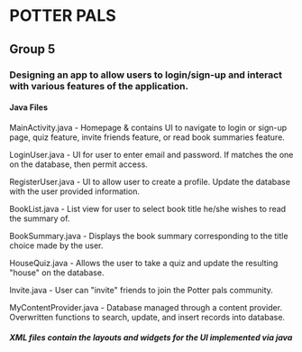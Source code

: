 # POTTER PALS

## Group 5

### Designing an app to allow users to login/sign-up and interact with various features of the application.
#### Java Files

MainActivity.java - Homepage & contains UI to navigate to login or sign-up page, quiz feature, invite friends feature, or read book 
summaries feature. 

LoginUser.java - UI for user to enter email and password. If matches the one on the database, then permit access.

RegisterUser.java - UI to allow user to create a profile. Update the database with the user provided information.

BookList.java - List view for user to select book title he/she wishes to read the summary of.

BookSummary.java - Displays the book summary corresponding to the title choice made by the user. 

HouseQuiz.java - Allows the user to take a quiz and update the resulting "house" on the database. 

Invite.java - User can "invite" friends to join the Potter pals community. 

MyContentProvider.java - Database managed through a content provider. Overwritten functions to search, update, and insert records into 
database.

##### XML files contain the layouts and widgets for the UI implemented via java 
